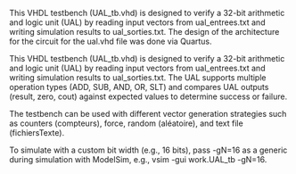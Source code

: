 This VHDL testbench (UAL_tb.vhd) is designed to verify a 32-bit arithmetic and logic unit (UAL) by reading input vectors from ual_entrees.txt and writing simulation results to ual_sorties.txt.
The design of the architecture for the circuit for the ual.vhd file was done via Quartus.


This VHDL testbench (UAL_tb.vhd) is designed to verify a 32-bit arithmetic and logic unit (UAL) by reading input vectors from ual_entrees.txt and writing simulation results to ual_sorties.txt. 
The UAL supports multiple operation types (ADD, SUB, AND, OR, SLT) and compares UAL outputs (result, zero, cout) against expected values to determine success or failure. 

The testbench can be used with different vector generation strategies such as counters (compteurs), force, random (aléatoire), and text file (fichiersTexte). 

To simulate with a custom bit width (e.g., 16 bits), pass -gN=16 as a generic during simulation with ModelSim, e.g., vsim -gui work.UAL_tb -gN=16.
